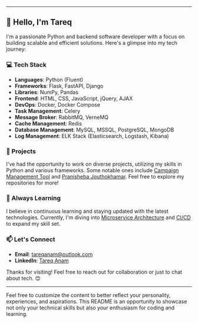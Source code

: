 

---

## 👋 Hello, I'm Tareq

I'm a passionate Python and backend software developer with a focus on building scalable and efficient solutions. Here's a glimpse into my tech journey:

### 💻 Tech Stack

- **Languages**: Python (Fluent)
- **Frameworks**: Flask, FastAPI, Django
- **Libraries**: NumPy, Pandas
- **Frontend**: HTML, CSS, JavaScript, jQuery, AJAX
- **DevOps**: Docker, Docker Compose
- **Task Management**: Celery
- **Message Broker**: RabbitMQ, VerneMQ
- **Cache Management**: Redis
- **Database Management**: MySQL, MSSQL, PostgreSQL, MongoDB
- **Log Management**: ELK Stack (Elasticsearch, Logstash, Kibana)

### 🚀 Projects

I've had the opportunity to work on diverse projects, utilizing my skills in Python and various frameworks. Some notable ones include [Campaign Management Tool](https://cmpg.thecitybank.com/) and [Pranisheba Jouthokhamar](https://jouthokhamar.pranisheba.com.bd/en/). Feel free to explore my repositories for more!

### 🌱 Always Learning

I believe in continuous learning and staying updated with the latest technologies. Currently, I'm diving into [Microservice Architecture](https://microservices.io/patterns/microservices.html) and [CI/CD](https://resources.github.com/ci-cd/) to expand my skill set.

### 📫 Let's Connect

- **Email**: [tareqanam@outlook.com](mailto:tareqanam@outlook.com)
- **LinkedIn**: [Tareq Anam](https://www.linkedin.com/in/tareq-anam-8a523965/)

Thanks for visiting! Feel free to reach out for collaboration or just to chat about tech. 😊

---

Feel free to customize the content to better reflect your personality, experiences, and aspirations. This README is an opportunity to showcase not only your technical skills but also your enthusiasm for coding and learning.

<!--
**tarequits/tarequits** is a ✨ _special_ ✨ repository because its `README.md` (this file) appears on your GitHub profile.

Here are some ideas to get you started:

- 🔭 I’m currently working on ...
- 🌱 I’m currently learning ...
- 👯 I’m looking to collaborate on ...
- 🤔 I’m looking for help with ...
- 💬 Ask me about ...
- 📫 How to reach me: ...
- 😄 Pronouns: ...
- ⚡ Fun fact: ...
-->
